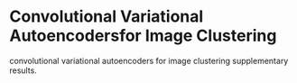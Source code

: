 # Convolutional Variational Autoencodersfor Image Clustering
convolutional variational autoencoders for image clustering supplementary results.

